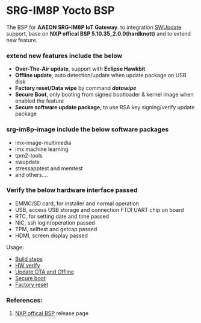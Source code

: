 SRG-IM8P Yocto BSP
===

The BSP for **AAEON SRG-IM8P IoT Gateway**.
to integration [SWUpdate](https://sbabic.github.io/swupdate/) support,
base on **NXP offical BSP 5.10.35_2.0.0(hardknott)** and to extend new feature.

### extend new features include the below
* **Over-The-Air update**, support with **Eclipse Hawkbit**
* **Offline update**, auto detection/update when update package on USB disk
* **Factory reset/Data wipe** by command ***datawipe***
* **Secure Boot**, only booting from signed bootloader & kernel image when enabled the feature
* **Secure software update package**, to use RSA key signing/verify update package

### srg-im8p-image include the below software packages
* imx-image-multimedia
* imx machine learning
* tpm2-tools
* swupdate
* stressapptest and memtest
* and others....

### Verify the below hardware interface passed
* EMMC/SD card, for installer and normal operation
* USB, access USB storage and connection FTDI UART chip on board
* RTC, for setting date and time passed
* NIC, ssh login/operation passed
* TPM, selftest and getcap passed
* HDMI, screen display passed

Usage:

* [Build steps](./doc/BUILD.md)
* [HW verify](./doc/HW_VERIFY.md)
* [Update OTA and Offline](./doc/UPDATE.md)
* [Secure boot](./doc/SECUREBOOT.md)
* [Factory reset](./doc/DATAWIPE.md)

### References:
1. [NXP offical BSP](https://www.nxp.com/design/software/embedded-software/i-mx-software/embedded-linux-for-i-mx-applications-processors:IMXLINUX?tab=In-Depth_Tab) release page
